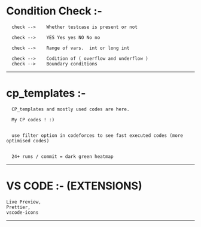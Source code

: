 # Condition Check :-  
``` 
  check -->    Whether testcase is present or not
  
  check -->    YES Yes yes NO No no
  
  check -->    Range of vars.  int or long int
  
  check -->    Codition of ( overflow and underflow )
  check -->    Boundary conditions
```
----------------------------------------------------------------------------------------------------------------------------------------------------------------------

# cp_templates :-
```
  CP_templates and mostly used codes are here.
  
  My CP codes ! :)
  
  
  use filter option in codeforces to see fast executed codes (more optimised codes)
  
  
  24+ runs / commit = dark green heatmap
```
----------------------------------------------------------------------------------------------------------------------------------------------------------------------

# VS CODE :- (EXTENSIONS)
```
Live Preview, 
Prettier,
vscode-icons   
```
----------------------------------------------------------------------------------------------------------------------------------------------------------------------

